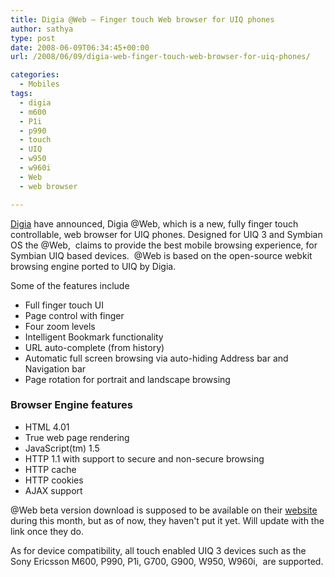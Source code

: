 ```yaml
---
title: Digia @Web – Finger touch Web browser for UIQ phones
author: sathya
type: post
date: 2008-06-09T06:34:45+00:00
url: /2008/06/09/digia-web-finger-touch-web-browser-for-uiq-phones/

categories:
  - Mobiles
tags:
  - digia
  - m600
  - P1i
  - p990
  - touch
  - UIQ
  - w950
  - w960i
  - Web
  - web browser

---
```

[Digia][1] have announced, Digia @Web, which is a new, fully finger touch controllable, web browser for UIQ phones. Designed for UIQ 3 and Symbian OS the @Web,  claims to provide the best mobile browsing experience, for Symbian UIQ based devices.  @Web is based on the open-source webkit browsing engine ported to UIQ by Digia.

Some of the features include

<!--more-->

  * Full finger touch UI
  * Page control with finger
  * Four zoom levels
  * Intelligent Bookmark functionality
  * URL auto-complete (from history)
  * Automatic full screen browsing via auto-hiding Address bar and Navigation bar
  * Page rotation for portrait and landscape browsing

### Browser Engine features

  * HTML 4.01
  * True web page rendering
  * JavaScript(tm) 1.5
  * HTTP 1.1 with support to secure and non-secure browsing
  * HTTP cache
  * HTTP cookies
  * AJAX support

@Web beta version download is supposed to be available on their [website][2] during this month, but as of now, they haven't put it yet. Will update with the link once they do.

As for device compatibility, all touch enabled UIQ 3 devices such as the Sony Ericsson M600, P990, P1i, G700, G900, W950, W960i,  are supported.


 [1]: https://www.digia.com/
 [2]: https://www.digia.com/C2256FEF0043E9C1/0/405001847
